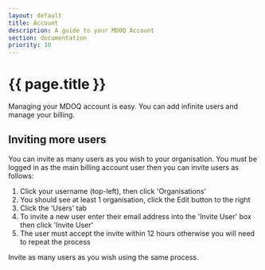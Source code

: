 ```yaml
---
layout: default
title: Account
description: A guide to your MDOQ Account 
section: documentation
priority: 10
---
```


# {{ page.title }}

Managing your MDOQ account is easy. You can add infinite users and manage your billing.


## Inviting more users 

You can invite as many users as you wish to your organisation.
You must be logged in as the main billing account user then you can invite users as follows:

1. Click your username (top-left), then click 'Organisations'
2. You should see at least 1 organisation, click the Edit button to the right
3. Click the 'Users' tab
4. To invite a new user enter their email address into the 'Invite User' box then click 'Invite User'
5. The user must accept the invite within 12 hours otherwise you will need to repeat the process

Invite as many users as you wish using the same process.


